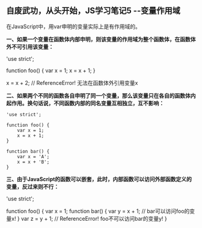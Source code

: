 自废武功，从头开始，JS学习笔记5 --变量作用域
--

在JavaScript中，用var申明的变量实际上是有作用域的。

**一、如果一个变量在函数体内部申明，则该变量的作用域为整个函数体，在函数体外不可引用该变量：**

'use strict';

function foo() {
    var x = 1;
    x = x + 1;
}

x = x + 2; // ReferenceError! 无法在函数体外引用变量x


**二、如果两个不同的函数各自申明了同一个变量，那么该变量只在各自的函数体内起作用。换句话说，不同函数内部的同名变量互相独立，互不影响：**	


	'use strict';
	
	function foo() {
	    var x = 1;
	    x = x + 1;
	}
	
	function bar() {
	    var x = 'A';
	    x = x + 'B';
	}




**三、由于JavaScript的函数可以嵌套，此时，内部函数可以访问外部函数定义的变量，反过来则不行：**


'use strict';

function foo() {
    var x = 1;
    function bar() {
        var y = x + 1; // bar可以访问foo的变量x!
    }
    var z = y + 1; // ReferenceError! foo不可以访问bar的变量y!
}
